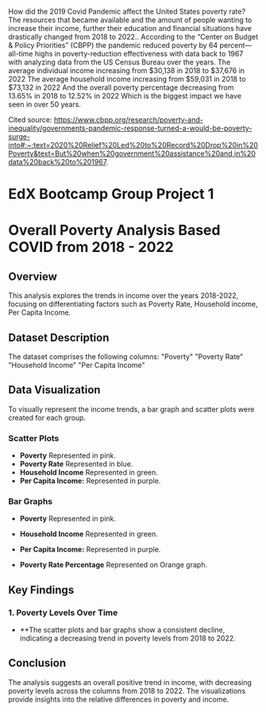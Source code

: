 How did the 2019 Covid Pandemic affect the United States poverty rate?
The resources that became available and the amount of people wanting to increase their income, further their education and financial situations have drastically changed from 2018 to 2022..  According to the “Center on Budget & Policy Priorities” (CBPP) the pandemic reduced poverty by 64 percent— all-time highs in poverty-reduction effectiveness with data back to 1967 with analyzing data from the US Census Bureau over the years. 
The average individual income increasing from $30,138 in 2018 to $37,676 in 2022
The average household income increasing from $59,031 in 2018 to $73,132 in 2022
And the overall poverty percentage decreasing from 13.65% in 2018 to 12.52% in 2022
Which is the biggest impact we have seen in over 50 years.

Cited source: https://www.cbpp.org/research/poverty-and-inequality/governments-pandemic-response-turned-a-would-be-poverty-surge-into#:~:text=2020%20Relief%20Led%20to%20Record%20Drop%20in%20Poverty&text=But%20when%20government%20assistance%20and,in%20data%20back%20to%201967.


# EdX Bootcamp Group Project 1
# Overall Poverty Analysis Based COVID from 2018 - 2022
## Overview

This analysis explores the trends in income over the years 2018-2022, focusing on differentiating factors such as Poverty Rate, Household income, Per Capita Income.
## Dataset Description
The dataset comprises the following columns:
"Poverty"
"Poverty Rate"
"Household Income"
"Per Capita Income"


## Data Visualization

To visually represent the income trends, a bar graph and scatter plots were created for each group.

### Scatter Plots

- **Poverty** Represented in pink.
- **Poverty Rate** Represented in blue.
- **Household Income** Represented in green.
- **Per Capita Income:** Represented in purple.

### Bar Graphs
- **Poverty** Represented in pink.
- **Household Income** Represented in green.
- **Per Capita Income:** Represented in purple.

- **Poverty Rate Percentage** Represented on Orange graph.

## Key Findings

### 1. Poverty Levels Over Time

- **The scatter plots and bar graphs show a consistent decline, indicating a decreasing trend in poverty levels from 2018 to 2022.
## Conclusion

The analysis suggests an overall positive trend in income, with decreasing poverty levels across the columns from 2018 to 2022. The visualizations provide insights into the relative differences in poverty and income. 



